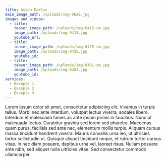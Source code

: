 ```yaml
---
title: Aston Martin
main_image_path: /uploads/img-0626.jpg
images_and_videos:
  - title:
    teaser_image_path: /uploads/img-0415-sm.jpg
    image_path: /uploads/img-0415.jpg
    youtube_url:
  - title:
    teaser_image_path: /uploads/img-0425-sm.jpg
    image_path: /uploads/img-0425.jpg
    youtube_id:
  - title:
    teaser_image_path: /uploads/img-0481-sm.jpg
    image_path: /uploads/img-0481.jpg
    youtube_id:
services:
  - Example 1
  - Example 2
  - Example 3
---
```



Lorem ipsum dolor sit amet, consectetur adipiscing elit. Vivamus in turpis tellus. Morbi nec ante interdum, volutpat lectus viverra, sodales libero. Interdum et malesuada fames ac ante ipsum primis in faucibus. Nunc ut malesuada lectus. Curabitur gravida sed lorem sed pharetra. Maecenas quam purus, facilisis sed ante nec, elementum mollis turpis. Aliquam cursus massa tincidunt hendrerit viverra. Mauris convallis urna leo, ut ultricies tortor sollicitudin ut. Quisque aliquet tincidunt neque, et rutrum tortor cursus vitae. In nec diam posuere, dapibus urna vel, laoreet risus. Nullam posuere ante nibh, sed aliquet nulla ultricies vitae. Sed consectetur commodo ullamcorper.